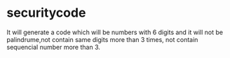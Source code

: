 # securitycode
It will generate a code which will be numbers with 6 digits and it will not be palindrume,not contain same digits more than 3 times, not contain sequencial number more than 3.
